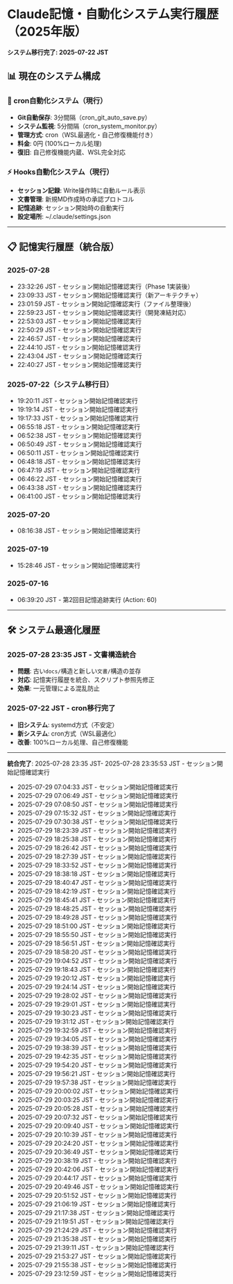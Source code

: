 # Claude記憶・自動化システム実行履歴（2025年版）

**システム移行完了: 2025-07-22 JST**

## 📊 現在のシステム構成

### 🔄 cron自動化システム（現行）
- **Git自動保存**: 3分間隔（cron_git_auto_save.py）
- **システム監視**: 5分間隔（cron_system_monitor.py）
- **管理方式**: cron（WSL最適化・自己修復機能付き）
- **料金**: 0円 (100%ローカル処理)
- **復旧**: 自己修復機能内蔵、WSL完全対応

### ⚡ Hooks自動化システム（現行）
- **セッション記録**: Write操作時に自動ルール表示
- **文書管理**: 新規MD作成時の承認プロトコル
- **記憶追跡**: セッション開始時の自動実行
- **設定場所**: ~/.claude/settings.json

---

## 📋 記憶実行履歴（統合版）

### 2025-07-28
- 23:32:26 JST - セッション開始記憶確認実行（Phase 1実装後）
- 23:09:33 JST - セッション開始記憶確認実行（新アーキテクチャ）
- 23:01:59 JST - セッション開始記憶確認実行（ファイル整理後）
- 22:59:23 JST - セッション開始記憶確認実行（開発凍結対応）
- 22:53:03 JST - セッション開始記憶確認実行
- 22:50:29 JST - セッション開始記憶確認実行
- 22:46:57 JST - セッション開始記憶確認実行
- 22:44:10 JST - セッション開始記憶確認実行
- 22:43:04 JST - セッション開始記憶確認実行
- 22:40:27 JST - セッション開始記憶確認実行

### 2025-07-22（システム移行日）
- 19:20:11 JST - セッション開始記憶確認実行
- 19:19:14 JST - セッション開始記憶確認実行
- 19:17:33 JST - セッション開始記憶確認実行
- 06:55:18 JST - セッション開始記憶確認実行
- 06:52:38 JST - セッション開始記憶確認実行
- 06:50:49 JST - セッション開始記憶確認実行
- 06:50:11 JST - セッション開始記憶確認実行
- 06:48:18 JST - セッション開始記憶確認実行
- 06:47:19 JST - セッション開始記憶確認実行
- 06:46:22 JST - セッション開始記憶確認実行
- 06:43:38 JST - セッション開始記憶確認実行
- 06:41:00 JST - セッション開始記憶確認実行

### 2025-07-20
- 08:16:38 JST - セッション開始記憶確認実行

### 2025-07-19
- 15:28:46 JST - セッション開始記憶確認実行

### 2025-07-16
- 06:39:20 JST - 第2回目記憶追跡実行 (Action: 60)

---

## 🛠️ システム最適化履歴

### 2025-07-28 23:35 JST - 文書構造統合
- **問題**: 古い`docs/`構造と新しい`文書/`構造の並存
- **対応**: 記憶実行履歴を統合、スクリプト参照先修正
- **効果**: 一元管理による混乱防止

### 2025-07-22 JST - cron移行完了
- **旧システム**: systemd方式（不安定）
- **新システム**: cron方式（WSL最適化）
- **改善**: 100%ローカル処理、自己修復機能

---

**統合完了**: 2025-07-28 23:35 JST- 2025-07-28 23:35:53 JST - セッション開始記憶確認実行
- 2025-07-29 07:04:33 JST - セッション開始記憶確認実行
- 2025-07-29 07:06:49 JST - セッション開始記憶確認実行
- 2025-07-29 07:08:50 JST - セッション開始記憶確認実行
- 2025-07-29 07:15:32 JST - セッション開始記憶確認実行
- 2025-07-29 07:30:38 JST - セッション開始記憶確認実行
- 2025-07-29 18:23:39 JST - セッション開始記憶確認実行
- 2025-07-29 18:25:38 JST - セッション開始記憶確認実行
- 2025-07-29 18:26:42 JST - セッション開始記憶確認実行
- 2025-07-29 18:27:39 JST - セッション開始記憶確認実行
- 2025-07-29 18:33:52 JST - セッション開始記憶確認実行
- 2025-07-29 18:38:18 JST - セッション開始記憶確認実行
- 2025-07-29 18:40:47 JST - セッション開始記憶確認実行
- 2025-07-29 18:42:19 JST - セッション開始記憶確認実行
- 2025-07-29 18:45:41 JST - セッション開始記憶確認実行
- 2025-07-29 18:48:25 JST - セッション開始記憶確認実行
- 2025-07-29 18:49:28 JST - セッション開始記憶確認実行
- 2025-07-29 18:51:00 JST - セッション開始記憶確認実行
- 2025-07-29 18:55:50 JST - セッション開始記憶確認実行
- 2025-07-29 18:56:51 JST - セッション開始記憶確認実行
- 2025-07-29 18:58:20 JST - セッション開始記憶確認実行
- 2025-07-29 19:04:52 JST - セッション開始記憶確認実行
- 2025-07-29 19:18:43 JST - セッション開始記憶確認実行
- 2025-07-29 19:20:12 JST - セッション開始記憶確認実行
- 2025-07-29 19:24:14 JST - セッション開始記憶確認実行
- 2025-07-29 19:28:02 JST - セッション開始記憶確認実行
- 2025-07-29 19:29:01 JST - セッション開始記憶確認実行
- 2025-07-29 19:30:23 JST - セッション開始記憶確認実行
- 2025-07-29 19:31:12 JST - セッション開始記憶確認実行
- 2025-07-29 19:32:59 JST - セッション開始記憶確認実行
- 2025-07-29 19:34:05 JST - セッション開始記憶確認実行
- 2025-07-29 19:38:39 JST - セッション開始記憶確認実行
- 2025-07-29 19:42:35 JST - セッション開始記憶確認実行
- 2025-07-29 19:54:20 JST - セッション開始記憶確認実行
- 2025-07-29 19:56:21 JST - セッション開始記憶確認実行
- 2025-07-29 19:57:38 JST - セッション開始記憶確認実行
- 2025-07-29 20:00:02 JST - セッション開始記憶確認実行
- 2025-07-29 20:03:25 JST - セッション開始記憶確認実行
- 2025-07-29 20:05:28 JST - セッション開始記憶確認実行
- 2025-07-29 20:07:32 JST - セッション開始記憶確認実行
- 2025-07-29 20:09:40 JST - セッション開始記憶確認実行
- 2025-07-29 20:10:39 JST - セッション開始記憶確認実行
- 2025-07-29 20:24:20 JST - セッション開始記憶確認実行
- 2025-07-29 20:36:49 JST - セッション開始記憶確認実行
- 2025-07-29 20:38:19 JST - セッション開始記憶確認実行
- 2025-07-29 20:42:06 JST - セッション開始記憶確認実行
- 2025-07-29 20:44:17 JST - セッション開始記憶確認実行
- 2025-07-29 20:49:46 JST - セッション開始記憶確認実行
- 2025-07-29 20:51:52 JST - セッション開始記憶確認実行
- 2025-07-29 21:06:19 JST - セッション開始記憶確認実行
- 2025-07-29 21:17:38 JST - セッション開始記憶確認実行
- 2025-07-29 21:19:51 JST - セッション開始記憶確認実行
- 2025-07-29 21:24:29 JST - セッション開始記憶確認実行
- 2025-07-29 21:35:38 JST - セッション開始記憶確認実行
- 2025-07-29 21:39:11 JST - セッション開始記憶確認実行
- 2025-07-29 21:53:27 JST - セッション開始記憶確認実行
- 2025-07-29 21:55:38 JST - セッション開始記憶確認実行
- 2025-07-29 23:12:59 JST - セッション開始記憶確認実行
